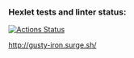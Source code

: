 ### Hexlet tests and linter status:
[![Actions Status](https://github.com/nevograd1613/layout-designer-project-lvl1/workflows/hexlet-check/badge.svg)](https://github.com/nevograd1613/layout-designer-project-lvl1/actions)

http://gusty-iron.surge.sh/
